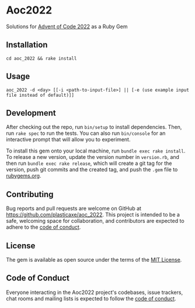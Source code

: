 # Aoc2022

Solutions for [Advent of Code 2022](https://adventofcode.com/2022) as a Ruby Gem


## Installation

```
cd aoc_2022 && rake install
```

## Usage

```
aoc_2022 -d <day> [[-i <path-to-input-file>] || [-e (use example input file instead of default)]]
```

## Development

After checking out the repo, run `bin/setup` to install dependencies. Then, run `rake spec` to run the tests. You can also run `bin/console` for an interactive prompt that will allow you to experiment.

To install this gem onto your local machine, run `bundle exec rake install`. To release a new version, update the version number in `version.rb`, and then run `bundle exec rake release`, which will create a git tag for the version, push git commits and the created tag, and push the `.gem` file to [rubygems.org](https://rubygems.org).

## Contributing

Bug reports and pull requests are welcome on GitHub at https://github.com/plasticaxe/aoc_2022. This project is intended to be a safe, welcoming space for collaboration, and contributors are expected to adhere to the [code of conduct](https://github.com/plasticaxe/aoc_2022/blob/master/CODE_OF_CONDUCT.md).

## License

The gem is available as open source under the terms of the [MIT License](https://opensource.org/licenses/MIT).

## Code of Conduct

Everyone interacting in the Aoc2022 project's codebases, issue trackers, chat rooms and mailing lists is expected to follow the [code of conduct](https://github.com/plasticaxe/aoc_2022/blob/master/CODE_OF_CONDUCT.md).
